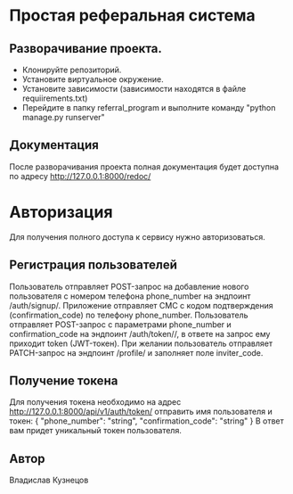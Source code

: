 

# Простая реферальная система


## Разворачивание проекта.
- Клонируйте репозиторий.
- Установите виртуальное окружение.
- Установите зависимости (зависимости находятся в файле requiirements.txt)
- Перейдите в папку referral_program и выполните команду "python manage.py runserver"

## Документация
После разворачивания проекта полная документация будет доступна по адресу
http://127.0.0.1:8000/redoc/


# Авторизация
Для получения полного доступа к сервису нужно авторизоваться.

## Регистрация пользователей
Пользователь отправляет POST-запрос на добавление нового пользователя с номером телефона phone_number на эндпоинт /auth/signup/.
Приложение отправляет СМС с кодом подтверждения (confirmation_code) по телефону phone_number.
Пользователь отправляет POST-запрос с параметрами phone_number и confirmation_code на эндпоинт /auth/token//, в ответе на запрос ему приходит token (JWT-токен).
При желании пользователь отправляет PATCH-запрос на эндпоинт /profile/ и заполняет поле inviter_code.

## Получение токена
Для получения токена необходимо на адрес
http://127.0.0.1:8000/api/v1/auth/token/ отправить имя пользователя и токен:
{
"phone_number": "string",
"confirmation_code": "string"
}
В ответ вам придет уникальный токен пользователя.

## Автор
Владислав Кузнецов
